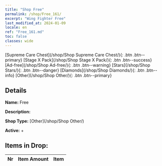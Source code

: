 ```yaml
---
title: "Shop Free"
permalink: /shop/Free_161/
excerpt: "Wing Fighter Free"
last_modified_at: 2024-01-09
locale: en
ref: "Free_161.md"
toc: false
classes: wide
---
```



  [Supreme Care Chest](/shop/Shop Supreme Care Chest/){: .btn .btn--primary}   [Stage X Pack](/shop/Shop Stage X Pack/){: .btn .btn--success}   [Ad-free](/shop/Shop Ad-free/){: .btn .btn--warning}   [Stars](/shop/Shop Stars/){: .btn .btn--danger}   [Diamonds](/shop/Shop Diamonds/){: .btn .btn--info}   [Other](/shop/Shop Other/){: .btn .btn--primary} 

## Details

 **Name:** Free 

 **Description:** 

 **Shop Type:** [Other](/shop/Shop Other/)

 **Active:** + 



## Items in Drop:

  |  Nr | Item Amount  |       Item       |
  |:----|:------------:|:-----------------|

